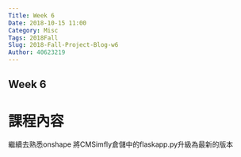 ```yaml
---
Title: Week 6
Date: 2018-10-15 11:00
Category: Misc
Tags: 2018Fall
Slug: 2018-Fall-Project-Blog-w6
Author: 40623219
---
```

<!-- PELICAN_END_SUMMARY -->
Week 6
----
# 課程內容

繼續去熟悉onshape
將CMSimfly倉儲中的flaskapp.py升級為最新的版本



